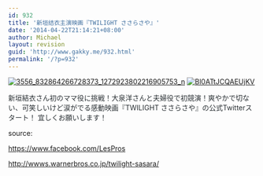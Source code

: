```yaml
---
id: 932
title: '新垣结衣主演映画『TWILIGHT ささらさや』'
date: '2014-04-22T21:14:21+08:00'
author: Michael
layout: revision
guid: 'http://www.gakky.me/932.html'
permalink: '/?p=932'
---
```


[![3556_832864266728373_1272923802216905753_n](http://www.yui-aragaki.org/wp-content/uploads/2014/04/3556_832864266728373_1272923802216905753_n.jpg)](http://www.yui-aragaki.org/wp-content/uploads/2014/04/3556_832864266728373_1272923802216905753_n.jpg) [![Bl0ATtJCQAEUjKV](http://www.yui-aragaki.org/wp-content/uploads/2014/04/Bl0ATtJCQAEUjKV.jpg)](http://www.yui-aragaki.org/wp-content/uploads/2014/04/Bl0ATtJCQAEUjKV.jpg)

<span style="color: #292f33;">新垣結衣さん初のママ役に挑戦！大泉洋さんと夫婦役で初競演！爽やかで切ない、可笑しいけど涙がでる感動映画『TWILIGHT ささらさや』の公式Twitterスタート！ 宜しくお願いします！</span>

source:

https://www.facebook.com/LesPros

http://wwws.warnerbros.co.jp/twilight-sasara/